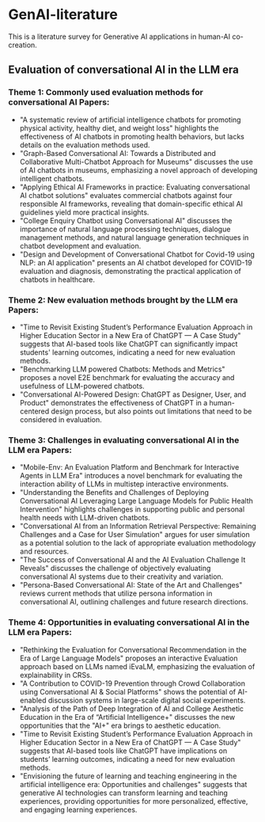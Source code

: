 # GenAI-literature

This is a literature survey for Generative AI applications in human-AI co-creation.


## Evaluation of conversational AI in the LLM era

### Theme 1: Commonly used evaluation methods for conversational AI Papers:
- "A systematic review of artificial intelligence chatbots for promoting physical activity, healthy diet, and weight loss" highlights the effectiveness of AI chatbots in promoting health behaviors, but lacks details on the evaluation methods used.
- "Graph-Based Conversational AI: Towards a Distributed and Collaborative Multi-Chatbot Approach for Museums" discusses the use of AI chatbots in museums, emphasizing a novel approach of developing intelligent chatbots.
- "Applying Ethical AI Frameworks in practice: Evaluating conversational AI chatbot solutions" evaluates commercial chatbots against four responsible AI frameworks, revealing that domain-specific ethical AI guidelines yield more practical insights.
- "College Enquiry Chatbot using Conversational AI" discusses the importance of natural language processing techniques, dialogue management methods, and natural language generation techniques in chatbot development and evaluation.
- "Design and Development of Conversational Chatbot for Covid-19 using NLP: an AI application" presents an AI chatbot developed for COVID-19 evaluation and diagnosis, demonstrating the practical application of chatbots in healthcare.
### Theme 2: New evaluation methods brought by the LLM era Papers:
- "Time to Revisit Existing Student’s Performance Evaluation Approach in Higher Education Sector in a New Era of ChatGPT — A Case Study" suggests that AI-based tools like ChatGPT can significantly impact students' learning outcomes, indicating a need for new evaluation methods.
- "Benchmarking LLM powered Chatbots: Methods and Metrics" proposes a novel E2E benchmark for evaluating the accuracy and usefulness of LLM-powered chatbots.
- "Conversational AI-Powered Design: ChatGPT as Designer, User, and Product" demonstrates the effectiveness of ChatGPT in a human-centered design process, but also points out limitations that need to be considered in evaluation.
### Theme 3: Challenges in evaluating conversational AI in the LLM era Papers:
- "Mobile-Env: An Evaluation Platform and Benchmark for Interactive Agents in LLM Era" introduces a novel benchmark for evaluating the interaction ability of LLMs in multistep interactive environments.
- "Understanding the Benefits and Challenges of Deploying Conversational AI Leveraging Large Language Models for Public Health Intervention" highlights challenges in supporting public and personal health needs with LLM-driven chatbots.
- "Conversational AI from an Information Retrieval Perspective: Remaining Challenges and a Case for User Simulation" argues for user simulation as a potential solution to the lack of appropriate evaluation methodology and resources.
- "The Success of Conversational AI and the AI Evaluation Challenge It Reveals" discusses the challenge of objectively evaluating conversational AI systems due to their creativity and variation.
- "Persona-Based Conversational AI: State of the Art and Challenges" reviews current methods that utilize persona information in conversational AI, outlining challenges and future research directions.
### Theme 4: Opportunities in evaluating conversational AI in the LLM era Papers:
- "Rethinking the Evaluation for Conversational Recommendation in the Era of Large Language Models" proposes an interactive Evaluation approach based on LLMs named iEvaLM, emphasizing the evaluation of explainability in CRSs.
- "A Contribution to COVID-19 Prevention through Crowd Collaboration using Conversational AI & Social Platforms" shows the potential of AI-enabled discussion systems in large-scale digital social experiments.
- "Analysis of the Path of Deep Integration of AI and College Aesthetic Education in the Era of “Artificial Intelligence+" discusses the new opportunities that the "AI+" era brings to aesthetic education.
- "Time to Revisit Existing Student’s Performance Evaluation Approach in Higher Education Sector in a New Era of ChatGPT — A Case Study" suggests that AI-based tools like ChatGPT have implications on students’ learning outcomes, indicating a need for new evaluation methods.
- "Envisioning the future of learning and teaching engineering in the artificial intelligence era: Opportunities and challenges" suggests that generative AI technologies can transform learning and teaching experiences, providing opportunities for more personalized, effective, and engaging learning experiences.
